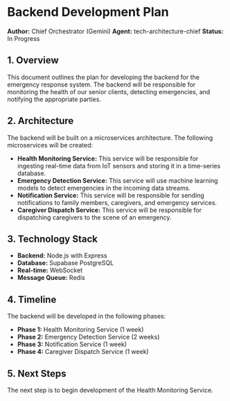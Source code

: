 # Backend Development Plan

**Author:** Chief Orchestrator (Gemini)
**Agent:** tech-architecture-chief
**Status:** In Progress

## 1. Overview

This document outlines the plan for developing the backend for the emergency response system. The backend will be responsible for monitoring the health of our senior clients, detecting emergencies, and notifying the appropriate parties.

## 2. Architecture

The backend will be built on a microservices architecture. The following microservices will be created:

*   **Health Monitoring Service:** This service will be responsible for ingesting real-time data from IoT sensors and storing it in a time-series database.
*   **Emergency Detection Service:** This service will use machine learning models to detect emergencies in the incoming data streams.
*   **Notification Service:** This service will be responsible for sending notifications to family members, caregivers, and emergency services.
*   **Caregiver Dispatch Service:** This service will be responsible for dispatching caregivers to the scene of an emergency.

## 3. Technology Stack

*   **Backend:** Node.js with Express
*   **Database:** Supabase PostgreSQL
*   **Real-time:** WebSocket
*   **Message Queue:** Redis

## 4. Timeline

The backend will be developed in the following phases:

*   **Phase 1:** Health Monitoring Service (1 week)
*   **Phase 2:** Emergency Detection Service (2 weeks)
*   **Phase 3:** Notification Service (1 week)
*   **Phase 4:** Caregiver Dispatch Service (1 week)

## 5. Next Steps

The next step is to begin development of the Health Monitoring Service.
